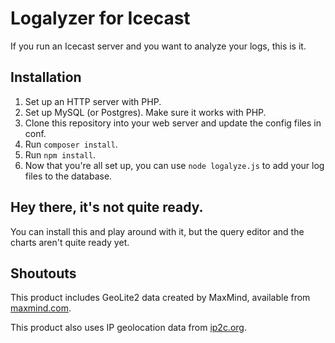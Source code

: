# Logalyzer for Icecast

If you run an Icecast server and you want to analyze your logs, this is it.

## Installation

1. Set up an HTTP server with PHP.
2. Set up MySQL (or Postgres). Make sure it works with PHP.
3. Clone this repository into your web server and update the config files in conf.
4. Run `composer install`.
5. Run `npm install`.
4. Now that you're all set up, you can use `node logalyze.js` to add your log files to the database.

## Hey there, it's not quite ready.

You can install this and play around with it, but the query editor and the charts aren't quite ready yet.

## Shoutouts

This product includes GeoLite2 data created by MaxMind, available from [maxmind.com](http://www.maxmind.com).

This product also uses IP geolocation data from [ip2c.org](http://ip2c.org/).
